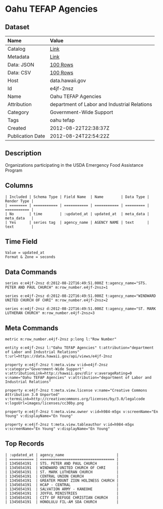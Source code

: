 # Oahu TEFAP Agencies

## Dataset

| Name | Value |
| :--- | :---- |
| Catalog | [Link](https://catalog.data.gov/dataset/oahu-tefap-agencies-6fe92) |
| Metadata | [Link](https://data.hawaii.gov/api/views/e4jf-2nsz) |
| Data: JSON | [100 Rows](https://data.hawaii.gov/api/views/e4jf-2nsz/rows.json?max_rows=100) |
| Data: CSV | [100 Rows](https://data.hawaii.gov/api/views/e4jf-2nsz/rows.csv?max_rows=100) |
| Host | data.hawaii.gov |
| Id | e4jf-2nsz |
| Name | Oahu TEFAP Agencies |
| Attribution | department of Labor and Industrial Relations |
| Category | Government-Wide Support |
| Tags | oahu tefap |
| Created | 2012-08-22T22:38:37Z |
| Publication Date | 2012-08-24T22:54:22Z |

## Description

Organizations participating in the USDA Emergency Food Assistance Program

## Columns

```ls
| Included | Schema Type | Field Name  | Name        | Data Type | Render Type |
| ======== | =========== | =========== | =========== | ========= | =========== |
| No       | time        | :updated_at | updated_at  | meta_data | meta_data   |
| Yes      | series tag  | agency_name | AGENCY NAME | text      | text        |
```

## Time Field

```ls
Value = updated_at
Format & Zone = seconds
```

## Data Commands

```ls
series e:e4jf-2nsz d:2012-08-22T16:49:51.000Z t:agency_name="STS. PETER AND PAUL CHURCH" m:row_number.e4jf-2nsz=1

series e:e4jf-2nsz d:2012-08-22T16:49:51.000Z t:agency_name="WINDWARD UNITED CHURCH OF CHRI" m:row_number.e4jf-2nsz=2

series e:e4jf-2nsz d:2012-08-22T16:49:51.000Z t:agency_name="ST. MARK LUTHERAN CHURCH" m:row_number.e4jf-2nsz=3
```

## Meta Commands

```ls
metric m:row_number.e4jf-2nsz p:long l:"Row Number"

entity e:e4jf-2nsz l:"Oahu TEFAP Agencies" t:attribution="department of Labor and Industrial Relations" t:url=https://data.hawaii.gov/api/views/e4jf-2nsz

property e:e4jf-2nsz t:meta.view v:id=e4jf-2nsz v:category="Government-Wide Support" v:attributionLink=http://hawaii.gov/dlir v:averageRating=0 v:name="Oahu TEFAP Agencies" v:attribution="department of Labor and Industrial Relations"

property e:e4jf-2nsz t:meta.view.license v:name="Creative Commons Attribution 3.0 Unported" v:termsLink=http://creativecommons.org/licenses/by/3.0/legalcode v:logoUrl=images/licenses/cc30by.png

property e:e4jf-2nsz t:meta.view.owner v:id=h984-m5gx v:screenName="En Young" v:displayName="En Young"

property e:e4jf-2nsz t:meta.view.tableauthor v:id=h984-m5gx v:screenName="En Young" v:displayName="En Young"
```

## Top Records

```ls
| :updated_at | agency_name                        | 
| =========== | ================================== | 
| 1345654191  | STS. PETER AND PAUL CHURCH         | 
| 1345654191  | WINDWARD UNITED CHURCH OF CHRI     | 
| 1345654191  | ST. MARK LUTHERAN CHURCH           | 
| 1345654191  | CENTRAL UNION CHURCH               | 
| 1345654191  | GREATER MOUNT ZION HOLINESS CHURCH | 
| 1345654191  | HCAP - CENTRAL                     | 
| 1345654191  | SALVATION ARMY - KANEOHE           | 
| 1345654191  | JOYFUL MINISTRIES                  | 
| 1345654191  | CITY OF REFUGE CHRISTIAN CHURCH    | 
| 1345654191  | HONOLULU FIL-AM SDA CHURCH         | 
```